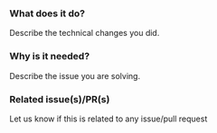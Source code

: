 <!--
Hello 👋 Thank you for submitting a pull request.

To help us merge your PR, make sure to follow the instructions below:

- Create or update the documentation. (Should be made against the documentation branch)
- Create or update the tests.
- Refer to the issue you are closing in the PR description - fix #issue
- Specify if the PR is in WIP (work in progress) state or ready to be merged

Please ensure you read through the Contributing Guide: https://github.com/strapi/strapi/blob/master/CONTRIBUTING.md
-->

### What does it do?

Describe the technical changes you did.

### Why is it needed?

Describe the issue you are solving.

### Related issue(s)/PR(s)

Let us know if this is related to any issue/pull request
